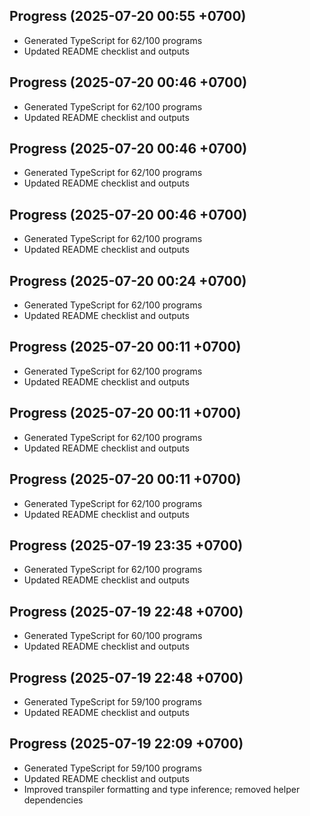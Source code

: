 ## Progress (2025-07-20 00:55 +0700)
- Generated TypeScript for 62/100 programs
- Updated README checklist and outputs

## Progress (2025-07-20 00:46 +0700)
- Generated TypeScript for 62/100 programs
- Updated README checklist and outputs

## Progress (2025-07-20 00:46 +0700)
- Generated TypeScript for 62/100 programs
- Updated README checklist and outputs

## Progress (2025-07-20 00:46 +0700)
- Generated TypeScript for 62/100 programs
- Updated README checklist and outputs

## Progress (2025-07-20 00:24 +0700)
- Generated TypeScript for 62/100 programs
- Updated README checklist and outputs

## Progress (2025-07-20 00:11 +0700)
- Generated TypeScript for 62/100 programs
- Updated README checklist and outputs

## Progress (2025-07-20 00:11 +0700)
- Generated TypeScript for 62/100 programs
- Updated README checklist and outputs

## Progress (2025-07-20 00:11 +0700)
- Generated TypeScript for 62/100 programs
- Updated README checklist and outputs

## Progress (2025-07-19 23:35 +0700)
- Generated TypeScript for 62/100 programs
- Updated README checklist and outputs

## Progress (2025-07-19 22:48 +0700)
- Generated TypeScript for 60/100 programs
- Updated README checklist and outputs

## Progress (2025-07-19 22:48 +0700)
- Generated TypeScript for 59/100 programs
- Updated README checklist and outputs

## Progress (2025-07-19 22:09 +0700)
- Generated TypeScript for 59/100 programs
- Updated README checklist and outputs
- Improved transpiler formatting and type inference; removed helper dependencies
